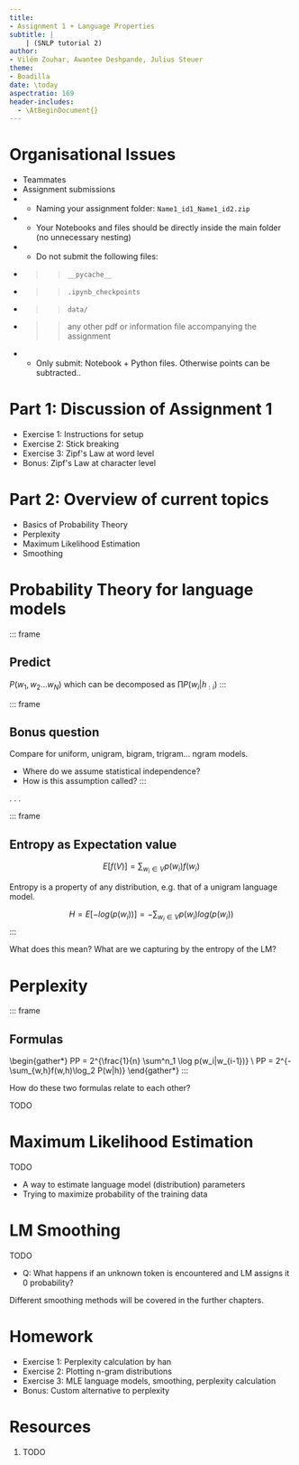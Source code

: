 ```yaml
---
title:
- Assignment 1 + Language Properties
subtitle: |
    | (SNLP tutorial 2)
author:
- Vilém Zouhar, Awantee Deshpande, Julius Steuer
theme:
- Boadilla
date: \today
aspectratio: 169
header-includes:
  - \AtBeginDocument{}
---
```

# Organisational Issues
- Teammates 
- Assignment submissions
- - Naming your assignment folder: `Name1_id1_Name1_id2.zip`
- - Your Notebooks and files should be directly inside the main folder (no unnecessary nesting)
- - Do not submit the following files:
- > > `__pycache__`
- > > `.ipynb_checkpoints`
- > > `data/`
- > > any other pdf or information file accompanying the assignment
- - Only submit: Notebook + Python files. Otherwise points can be subtracted..

# Part 1: Discussion of Assignment 1

- Exercise 1: Instructions for setup
- Exercise 2: Stick breaking
- Exercise 3: Zipf's Law at word level
- Bonus: Zipf's Law at character level

# Part 2: Overview of current topics

- Basics of Probability Theory
- Perplexity
- Maximum Likelihood Estimation
- Smoothing

# Probability Theory for language models

::: frame
## Predict
$P(w_1, w_2 ... w_N)$ which can be decomposed as $\prod P(w_i|h_{:i})$
::: 


::: frame
## Bonus question
Compare for uniform, unigram, bigram, trigram... ngram models.

- Where do we assume statistical independence?
- How is this assumption called?
::: 

. . .

::: frame
## Entropy as Expectation value
$$E[f(V)] = \sum_{w_i \in V} p(w_i)f(w_i)$$

Entropy is a property of any distribution, e.g. that of a unigram language model.

$$H = E[-log(p(w_i))] = -\sum_{w_i \in V} p(w_i)log(p(w_i))$$
::: 

What does this mean? What are we capturing by the entropy of the LM?

# Perplexity

::: frame
## Formulas

\begin{gather*}
PP = 2^{\frac{1}{n} \sum^n_1 \log p(w_i|w_{i-1})} \\
PP  = 2^{-\sum_{w,h}f(w,h)\log_2 P(w|h)}
\end{gather*}
::: 

How do these two formulas relate to each other?

TODO

# Maximum Likelihood Estimation

TODO

- A way to estimate language model (distribution) parameters
- Trying to maximize probability of the training data

# LM Smoothing 

TODO

- Q: What happens if an unknown token is encountered and LM assigns it 0 probability?

Different smoothing methods will be covered in the further chapters.

# Homework

- Exercise 1: Perplexity calculation by han
- Exercise 2: Plotting n-gram distributions
- Exercise 3: MLE language models, smoothing, perplexity calculation
- Bonus: Custom alternative to perplexity

# Resources

1. TODO